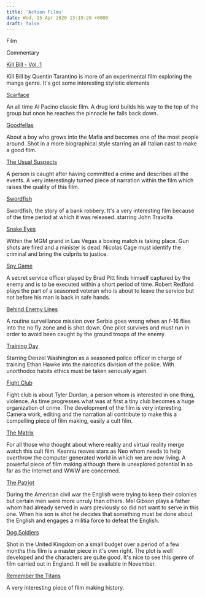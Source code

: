 ```yaml
---
title: 'Action Films'
date: Wed, 15 Apr 2020 13:19:20 +0000
draft: false
---
```


Film

Commentary

[Kill Bill - Vol. 1](http://www.amazon.com/exec/obidos/ASIN/B00005JMEW/perspectives)

Kill Bill by Quentin Tarantino is more of an experimental film exploring the manga genre. It's got some interesting stylistic elements

[Scarface](http://www.amazon.com/exec/obidos/ASIN/0783225970/perspectives)

An all time Al Pacino classic film. A drug lord builds his way to the top of the group but once he reaches the pinnacle he falls back down. 

[Goodfellas](http://www.amazon.com/exec/obidos/ASIN/0790729725/perspectives)

About a boy who grows into the Mafia and becomes one of the most people around. Shot in a more biographical style starring an all Italian cast to make a good film. 

[The Usual Suspects](http://www.amazon.com/exec/obidos/ASIN/B00005V9HH/perspectives)

A person is caught after having committed a crime and describes all the events. A very interestingly turned piece of narration within the film which raises the quality of this film.

[Swordfish](http://www.amazon.com/exec/obidos/ASIN/B00003CY0V/perspectives)

Swordfish, the story of a bank robbery. It's a very interesting film because of the time period at which it was released. starring John Travolta

[Snake Eyes](http://www.amazon.com/exec/obidos/ASIN/6305277958/perspectives)

Within the MGM grand in Las Vegas a boxing match is taking place. Gun shots are fired and a minister is dead. Nicolas Cage must identify the criminal and bring the culprits to justice.

[Spy Game](http://www.amazon.com/exec/obidos/ASIN/B00005JKBC/perspectives)

A secret service officer played by Brad Pitt finds himself captured by the enemy and is to be executed within a short period of time. Robert Redford plays the part of a seasoned veteran who is about to leave the service but not before his man is back in safe hands. 

[Behind Enemy Lines](http://www.amazon.com/exec/obidos/ASIN/B00005JKL8/perspectives)

A routine surveillance mission over Serbia goes wrong when an f-16 flies into the no fly zone and is shot down. One pilot survives and must run in order to avoid been caught by the ground troops of the enemy

[Training Day](http://www.amazon.com/exec/obidos/ASIN/B00005JKED/perspectives)

Starring Denzel Washington as a seasoned police officer in charge of training Ethan Hawke into the narcotics division of the police. With unorthodox habits ethics must be taken seriously again. 

[Fight Club](http://www.amazon.com/exec/obidos/ASIN/B00003W8NM/perspectives)

Fight club is about Tyler Durdan, a person whom is interested in one thing, violence. As time progresses what was at first a tiny club becomes a huge organization of crime. The development of the film is very interesting. Camera work, editing and the narration all contribute to make this a compelling piece of film making, easily a cult film.

[The Matrix](http://www.amazon.com/exec/obidos/ASIN/B00000K19E/perspectives)

For all those who thought about where reality and virtual reality merge watch this cult film. Keannu reaves stars as Neo whom needs to help overthrow the computer generated world in which we are now living. A powerful piece of film making although there is unexplored potential in so far as the Internet and WWW are concerned.

[The Patriot](http://www.amazon.com/exec/obidos/ASIN/B00004XPPG/perspectives)

During the American civil war the English were trying to keep their colonies but certain men were more unruly than others. Mel Gibson plays a father whom had already served in wars previously so did not want to serve in this one. When his son is shot he decides that something must be done about the English and engages a militia force to defeat the English. 

[Dog Soldiers](http://www.amazon.com/exec/obidos/ASIN/B00006L91H/perspectives)

Shot in the United Kingdom on a small budget over a period of a few months this film is a master piece in it's own right. The plot is well developed and the characters are quite good. It's nice to see this genre of film carried out in England. It will be available in November.

[Remember the Titans](http://www.amazon.com/exec/obidos/ASIN/B000056VP4/perspectives)

A very interesting piece of film making history.